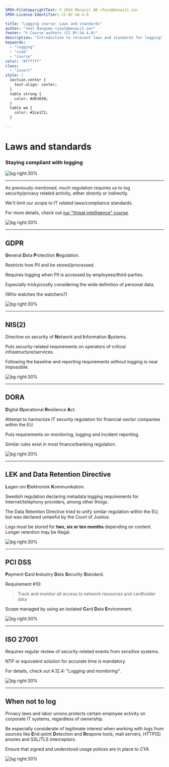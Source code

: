 ```yaml
---
SPDX-FileCopyrightText: © 2024 Menacit AB <foss@menacit.se>
SPDX-License-Identifier: CC-BY-SA-4.0

title: "Logging course: Laws and standards"
author: "Joel Rangsmo <joel@menacit.se>"
footer: "© Course authors (CC BY-SA 4.0)"
description: "Introduction to relevant laws and standards for logging"
keywords:
  - "logging"
  - "siem"
  - "course"
color: "#ffffff"
class:
  - "invert"
style: |
  section.center {
    text-align: center;
  }
  table strong {
    color: #d63030;
  }
  table em {
    color: #2ce172;
  }

---
```

<!-- _footer: "%ATTRIBUTION_PREFIX% Jason Thibault (CC BY 2.0)" -->
# Laws and standards
### Staying compliant with logging

![bg right:30%](images/11-biosphere.jpg)

---
<!-- _footer: "%ATTRIBUTION_PREFIX% Brendan J (CC BY 2.0)" -->
As previously mentioned,
much regulation requires us
to log security/privacy related
activity, either directly or indirectly.

We'll limit our scope to
IT related laws/compliance standards.

For more details, check out
[our "threat intelligence" course](https://github.com/menacit/threat_intelligence_course).

![bg right:30%](images/11-cyberpunk_wall.jpg)

<!--
-->

---
<!-- _footer: "%ATTRIBUTION_PREFIX% Marcin Wichary (CC BY 2.0)" -->
## GDPR
**G**eneral **D**ata **P**rotection **R**egulation.  
  
Restricts how PII and be stored/processed.  
  
Requires logging when PII is accessed by employees/third-parties.  

Especially tricky/costly considering the wide definition of personal data.  

(Who watches the watchers?)

![bg right:30%](images/11-retro_computer.jpg)

<!--
-->

---
<!-- _footer: "%ATTRIBUTION_PREFIX% Asparukh Akanayev (CC BY 2.0)" -->
## NIS(2)
Directive on security of
**N**etwork and **I**nformation **S**ystems.  

Puts security-related requirements on
operators of critical infrastructure/services.  
  
Following the baseline and reporting requirements
without logging is near impossible.  

![bg right:30%](images/11-power_line.jpg)

<!--
-->

---
<!-- _footer: "%ATTRIBUTION_PREFIX% Bill Badzo (CC BY-SA 2.0)" -->
## DORA
**D**igital **O**perational **R**esilience **A**ct.  

Attempt to harmonize IT security regulation for
financial-sector companies within the EU.  

Puts requirements on monitoring, logging and incident reporting.  

Similar rules exist in most finance/banking regulation.

![bg right:30%](images/11-keenan_building.jpg)

<!--
-->

---
<!-- _footer: "%ATTRIBUTION_PREFIX% Marcin Wichary (CC BY 2.0)" -->
## LEK and Data Retention Directive
**L**agen om **E**lektronisk **K**ommunikation.  

Swedish regulation declaring metadata logging
requirements for Internet/telephony providers,
among other things.  

The Data Retention Directive tried to unify
similar regulation within the EU, but was
declared unlawful by the Court of Justice.  

Logs must be stored for
**two, six or ten months** depending on content.
Longer retention may be illegal.

![bg right:30%](images/11-log_book.jpg)

<!--
-->

---
<!-- _footer: "%ATTRIBUTION_PREFIX% Alan Levine (CC0 1.0)" -->
## PCI DSS
**P**ayment **C**ard **I**ndustry
**D**ata **S**ecurity **S**tandard.  

Requirement #10:
> Track and monitor all access to
> network resources and cardholder data

Scope managed by using an isolated
**C**ard **D**ata **E**nvironment.

![bg right:30%](images/11-payphone.jpg)

<!--
-->

---
<!-- _footer: "%ATTRIBUTION_PREFIX% Quinn Dombrowski (CC BY-SA 2.0)" -->
## ISO 27001
Requires regular review of
security-related events from
_sensitive_ systems.

NTP or equivalent solution for
accurate time is mandatory.

For details, check out
A.12.4: "_Logging and monitoring_".

![bg right:30%](images/11-skeleton.jpg)

<!--
-->

---
<!-- _footer: "%ATTRIBUTION_PREFIX% Pumpkinmook (CC BY 2.0)" -->
## When not to log
Privacy laws and labor unions protects
certain employee activity on corporate
IT systems, regardless of ownership.

Be especially considerate of
legitimate interest when working
with logs from sources like
**E**nd-point **D**etection and **R**espone tools,
mail servers, HTTP(S) proxies and
SSL/TLS interceptors.

Ensure that signed and understood
usage polices are in place to _CYA_.

![bg right:30%](images/11-glitch_face.jpg)

<!--
-->
